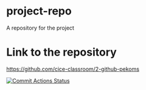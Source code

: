 # project-repo
A repository for the project

# Link to the repository
https://github.com/cice-classroom/2-github-pekoms

[![Commit Actions Status](https://github.com/{pekoms}/{project-repo}/workflows/{CI}/badge.svg)](https://github.com/{pekoms}/{project-repo}/actions)
